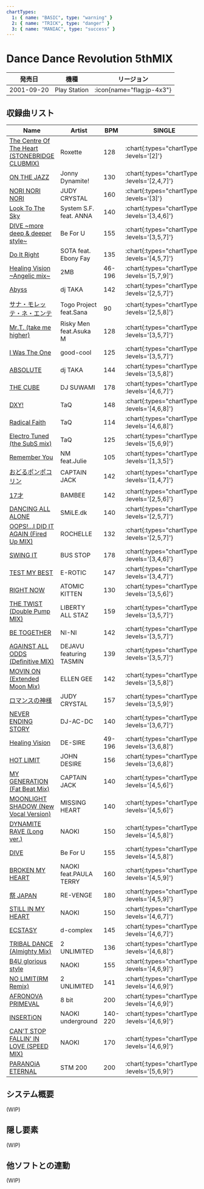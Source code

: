 ```yaml
---
chartTypes:
  1: { name: "BASIC", type: "warning" }
  2: { name: "TRICK", type: "danger" }
  3: { name: "MANIAC", type: "success" }
---
```


# Dance Dance Revolution 5thMIX

|発売日|機種|リージョン|
|------|----|---------|
|2001-09-20|Play Station| :icon{name="flag:jp-4x3"}|

## 収録曲リスト

|Name|Artist|BPM|SINGLE|DOUBLE|
|----|------|---|------|------|
|[The Centre Of The Heart (STONEBRIDGE CLUBMIX)](/playstation-jp/5th/the-centre-of-the-heart)|Roxette|128| :chart{:types="chartTypes" :levels='[2]'} | :chart{:types="chartTypes" :levels='[2]'} |
|[ON THE JAZZ](/playstation-jp/5th/on-the-jazz)|Jonny Dynamite!|130| :chart{:types="chartTypes" :levels='[2,4,7]'} | :chart{:types="chartTypes" :levels='[3,5,7]'} |
|[NORI NORI NORI](/playstation-jp/5th/nori-nori-nori)|JUDY CRYSTAL|160| :chart{:types="chartTypes" :levels='[3]'} | :chart{:types="chartTypes" :levels='[3]'} |
|[Look To The Sky](/playstation-jp/5th/look-to-the-sky)|System S.F. feat. ANNA|140| :chart{:types="chartTypes" :levels='[3,4,6]'} | :chart{:types="chartTypes" :levels='[2,5,7]'} |
|[DIVE \~more deep & deeper style\~](/playstation-jp/5th/dive-more-deep)|Be For U|155| :chart{:types="chartTypes" :levels='[3,5,7]'} | :chart{:types="chartTypes" :levels='[2,5,6]'} |
|[Do It Right](/playstation-jp/5th/do-it-right)|SOTA feat. Ebony Fay|135| :chart{:types="chartTypes" :levels='[4,5,7]'} | :chart{:types="chartTypes" :levels='[4,5,8]'} |
|[Healing Vision \~Angelic mix\~](/playstation-jp/5th/healing-vision-angelic)|2MB|46-196| :chart{:types="chartTypes" :levels='[5,7,9]'} | :chart{:types="chartTypes" :levels='[5,7,9]'} |
|[Abyss](/playstation-jp/5th/abyss)|dj TAKA|142| :chart{:types="chartTypes" :levels='[2,5,7]'} | :chart{:types="chartTypes" :levels='[3,5,7]'} |
|[サナ・モレッテ・ネ・エンテ](/playstation-jp/5th/sana-mollete-ne-ente)|Togo Project feat.Sana|90| :chart{:types="chartTypes" :levels='[2,5,8]'} | :chart{:types="chartTypes" :levels='[2,5,8]'} |
|[Mr.T. (take me higher)](/playstation-jp/5th/mr-t)|Risky Men feat.Asuka M|128| :chart{:types="chartTypes" :levels='[3,5,7]'} | :chart{:types="chartTypes" :levels='[3,5,7]'} |
|[I Was The One](/playstation-jp/5th/i-was-the-one)|good-cool|125| :chart{:types="chartTypes" :levels='[3,5,7]'} | :chart{:types="chartTypes" :levels='[3,5,6]'} |
|[ABSOLUTE](/playstation-jp/5th/absolute)|dj TAKA|144| :chart{:types="chartTypes" :levels='[3,5,8]'} | :chart{:types="chartTypes" :levels='[3,5,8]'} |
|[THE CUBE](/playstation-jp/5th/the-cube)|DJ SUWAMI|178| :chart{:types="chartTypes" :levels='[4,6,7]'} | :chart{:types="chartTypes" :levels='[4,6,7]'} |
|[DXY!](/playstation-jp/5th/dxy)|TaQ|148| :chart{:types="chartTypes" :levels='[4,6,8]'} | :chart{:types="chartTypes" :levels='[4,6,8]'} |
|[Radical Faith](/playstation-jp/5th/radical-faith)|TaQ|114| :chart{:types="chartTypes" :levels='[4,6,8]'} | :chart{:types="chartTypes" :levels='[3,6,8]'} |
|[Electro Tuned (the SubS mix)](/playstation-jp/5th/electro-tuned)|TaQ|125| :chart{:types="chartTypes" :levels='[5,6,9]'} | :chart{:types="chartTypes" :levels='[4,6,8]'} |
|[Remember You](/playstation-jp/extra/remember-you)|NM feat.Julie|105| :chart{:types="chartTypes" :levels='[1,3,5]'} | :chart{:types="chartTypes" :levels='[1,3,5]'} |
|[おどるポンポコリン](/playstation-jp/5th/odoru-ponpokorin)|CAPTAIN JACK|142| :chart{:types="chartTypes" :levels='[1,4,7]'} | :chart{:types="chartTypes" :levels='[1,4,7]'} |
|[17才](/playstation-jp/5th/seventeen)|BAMBEE|142| :chart{:types="chartTypes" :levels='[2,5,6]'} | :chart{:types="chartTypes" :levels='[2,4,6]'} |
|[DANCING ALL ALONE](/playstation-jp/4th/dancing-all-alone)|SMiLE.dk|140| :chart{:types="chartTypes" :levels='[2,5,7]'} | :chart{:types="chartTypes" :levels='[2,5,7]'} |
|[OOPS!...I DID IT AGAIN (Fired Up MIX)](/playstation-jp/5th/oops-i-did-it-again)|ROCHELLE|132| :chart{:types="chartTypes" :levels='[2,5,7]'} | :chart{:types="chartTypes" :levels='[2,5,8]'} |
|[SWING IT](/playstation-jp/5th/swing-it)|BUS STOP|178| :chart{:types="chartTypes" :levels='[3,4,6]'} | :chart{:types="chartTypes" :levels='[3,4,6]'} |
|[TEST MY BEST](/playstation-jp/5th/test-my-best)|E-ROTIC|147| :chart{:types="chartTypes" :levels='[3,4,7]'} | :chart{:types="chartTypes" :levels='[3,5,7]'} |
|[RIGHT NOW](/playstation-jp/5th/right-now)|ATOMIC KITTEN|130| :chart{:types="chartTypes" :levels='[3,5,6]'} | :chart{:types="chartTypes" :levels='[4,5,7]'} |
|[THE TWIST (Double Pump MIX)](/playstation-jp/5th/the-twist)|LIBERTY ALL STAZ|159| :chart{:types="chartTypes" :levels='[3,5,7]'} | :chart{:types="chartTypes" :levels='[2,5,7]'} |
|[BE TOGETHER](/playstation-jp/5th/be-together)|NI-NI|142| :chart{:types="chartTypes" :levels='[3,5,7]'} | :chart{:types="chartTypes" :levels='[3,5,7]'} |
|[AGAINST ALL ODDS (Definitive MIX)](/playstation-jp/5th/against-all-odds)|DEJAVU featuring TASMIN|139| :chart{:types="chartTypes" :levels='[3,5,7]'} | :chart{:types="chartTypes" :levels='[3,5,7]'} |
|[MOVIN ON (Extended Moon Mix)](/playstation-jp/5th/movin-on)|ELLEN GEE|142| :chart{:types="chartTypes" :levels='[3,5,8]'} | :chart{:types="chartTypes" :levels='[3,5,7]'} |
|[ロマンスの神様](/playstation-jp/5th/romance-no-kamisama)|JUDY CRYSTAL|157| :chart{:types="chartTypes" :levels='[3,5,9]'} | :chart{:types="chartTypes" :levels='[3,6,8]'} |
|[NEVER ENDING STORY](/playstation-jp/5th/never-ending-story)|DJ-AC-DC|140| :chart{:types="chartTypes" :levels='[3,6,7]'} | :chart{:types="chartTypes" :levels='[3,6,7]'} |
|[Healing Vision](/playstation-jp/5th/healing-vision)|DE-SIRE|49-196| :chart{:types="chartTypes" :levels='[3,6,8]'} | :chart{:types="chartTypes" :levels='[3,6,9]'} |
|[HOT LIMIT](/playstation-jp/5th/hot-limit)|JOHN DESIRE|156| :chart{:types="chartTypes" :levels='[3,6,8]'} | :chart{:types="chartTypes" :levels='[3,6,8]'} |
|[MY GENERATION (Fat Beat Mix)](/playstation-jp/5th/my-generation)|CAPTAIN JACK|140| :chart{:types="chartTypes" :levels='[4,5,6]'} | :chart{:types="chartTypes" :levels='[3,5,6]'} |
|[MOONLIGHT SHADOW (New Vocal Version)](/playstation-jp/5th/moonlight-shadow)|MISSING HEART|140| :chart{:types="chartTypes" :levels='[4,5,6]'} | :chart{:types="chartTypes" :levels='[4,5,7]'} |
|[DYNAMITE RAVE (Long ver.)](/playstation-jp/5th/dynamite-rave-long)|NAOKI|150| :chart{:types="chartTypes" :levels='[4,5,8]'} | :chart{:types="chartTypes" :levels='[4,6,9]'} |
|[DIVE](/playstation-jp/extra/dive)|Be For U|155| :chart{:types="chartTypes" :levels='[4,5,8]'} | :chart{:types="chartTypes" :levels='[4,6,7]'} |
|[BROKEN MY HEART](/playstation-jp/extra/broken-my-heart)|NAOKI feat.PAULA TERRY|160| :chart{:types="chartTypes" :levels='[4,5,9]'} | :chart{:types="chartTypes" :levels='[4,6,9]'} |
|[祭 JAPAN](/playstation-jp/5th/matsuri-japan)|RE-VENGE|180| :chart{:types="chartTypes" :levels='[4,5,9]'} | :chart{:types="chartTypes" :levels='[4,6,8]'} |
|[STILL IN MY HEART](/playstation-jp/5th/still-in-my-heart)|NAOKI|150| :chart{:types="chartTypes" :levels='[4,6,7]'} | :chart{:types="chartTypes" :levels='[4,5,7]'} |
|[ECSTASY](/playstation-jp/5th/ecstasy)|d-complex|145| :chart{:types="chartTypes" :levels='[4,6,7]'} | :chart{:types="chartTypes" :levels='[4,6,7]'} |
|[TRIBAL DANCE (Almighty Mix)](/playstation-jp/5th/tribal-dance)|2 UNLIMITED|136| :chart{:types="chartTypes" :levels='[4,6,8]'} | :chart{:types="chartTypes" :levels='[4,5,7]'} |
|[B4U glorious style](/playstation-jp/5th/b4u-glorious)|NAOKI|155| :chart{:types="chartTypes" :levels='[4,6,9]'} | :chart{:types="chartTypes" :levels='[5,6,9]'} |
|[NO LIMIT(RM Remix)](/playstation-jp/5th/no-limit)|2 UNLIMITED|141| :chart{:types="chartTypes" :levels='[4,6,9]'} | :chart{:types="chartTypes" :levels='[4,6,8]'} |
|[AFRONOVA PRIMEVAL](/playstation-jp/extra/afronova-primeval)|8 bit|200| :chart{:types="chartTypes" :levels='[4,6,9]'} | :chart{:types="chartTypes" :levels='[4,6,9]'} |
|[INSERTiON](/playstation-jp/5th/insertion)|NAOKI underground|140-220| :chart{:types="chartTypes" :levels='[4,6,9]'} | :chart{:types="chartTypes" :levels='[4,6,8]'} |
|[CAN'T STOP FALLIN' IN LOVE (SPEED MIX)](/playstation-jp/5th/cant-stop-fallin-in-love-speed)|NAOKI|170| :chart{:types="chartTypes" :levels='[4,6,9]'} | :chart{:types="chartTypes" :levels='[4,6,9]'} |
|[PARANOiA ETERNAL](/playstation-jp/5th/paranoia-eternal)|STM 200|200| :chart{:types="chartTypes" :levels='[5,6,9]'} | :chart{:types="chartTypes" :levels='[5,6,9]'} |

## システム概要

(WIP)

## 隠し要素

(WIP)

## 他ソフトとの連動

(WIP)

